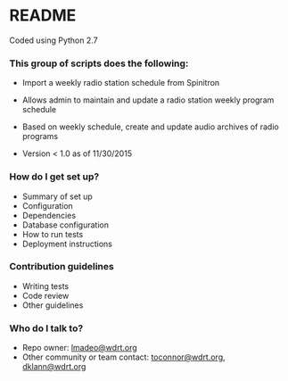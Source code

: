 # README #

Coded using Python 2.7

### This group of scripts does the following: ###

* Import a weekly radio station schedule from Spinitron
* Allows admin to maintain and update a radio station weekly program schedule
* Based on weekly schedule, create and update audio archives of radio programs

* Version < 1.0 as of 11/30/2015

### How do I get set up? ###

* Summary of set up
* Configuration
* Dependencies
* Database configuration
* How to run tests
* Deployment instructions

### Contribution guidelines ###

* Writing tests
* Code review
* Other guidelines

### Who do I talk to? ###

* Repo owner: lmadeo@wdrt.org
* Other community or team contact: toconnor@wdrt.org, dklann@wdrt.org
